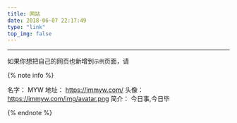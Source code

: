 ```yaml
---
title: 网站
date: 2018-06-07 22:17:49
type: "link"
top_img: false
---
```


***

如果你想把自己的网页也新增到`示例`页面，请

{% note info %}

名字： MYW
地址： https://immyw.com/
头像： https://immyw.com/img/avatar.png
简介： 今日事,今日毕

{% endnote %}

